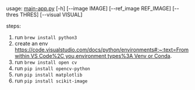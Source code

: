 usage: [main-app.py](http://main-app.py/) [-h] [--image IMAGE] [--ref_image REF_IMAGE] [--thres THRES] [--visual VISUAL]

steps:

1. run `brew install python3`
2. create an env [https://code.visualstudio.com/docs/python/environments#:~:text=From within VS Code%2C you,environment types%3A Venv or Conda](https://code.visualstudio.com/docs/python/environments#:~:text=From%20within%20VS%20Code%2C%20you,environment%20types%3A%20Venv%20or%20Conda).
3. run `brew install open cv`
4. run `pip install opencv-python`
5. run `pip install matplotlib`
6. run `pip install scikit-image`